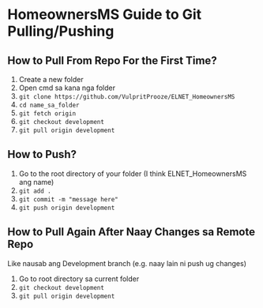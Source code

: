 # HomeownersMS Guide to Git Pulling/Pushing

## How to Pull From Repo For the First Time?

1. Create a new folder
2. Open cmd sa kana nga folder
3. `git clone https://github.com/VulpritProoze/ELNET_HomeownersMS`
4. `cd name_sa_folder`
5. `git fetch origin`
6. `git checkout development`
7. `git pull origin development`


## How to Push?

1. Go to the root directory of your folder (I think ELNET_HomeownersMS ang name)
2. `git add .`
3. `git commit -m "message here"`
4. `git push origin development`

## How to Pull Again After Naay Changes sa Remote Repo
Like nausab ang Development branch (e.g. naay lain ni push ug changes)

1. Go to root directory sa current folder
2. `git checkout development`
3. `git pull origin development`
